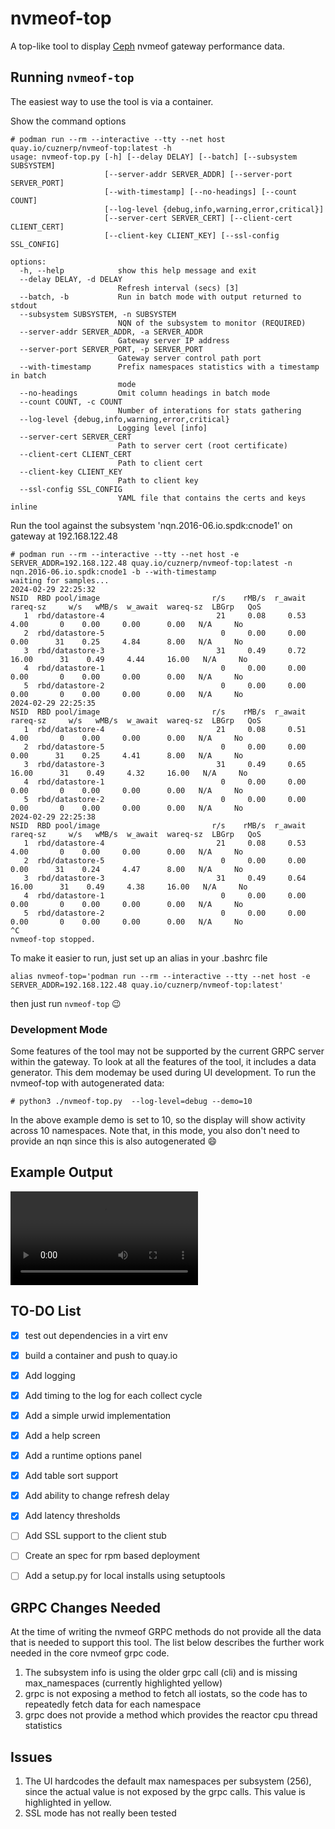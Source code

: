 # nvmeof-top
A top-like tool to display [Ceph](https://ceph.io) nvmeof gateway performance data.

## Running `nvmeof-top`
The easiest way to use the tool is via a container.

Show the command options
```
# podman run --rm --interactive --tty --net host quay.io/cuznerp/nvmeof-top:latest -h
usage: nvmeof-top.py [-h] [--delay DELAY] [--batch] [--subsystem SUBSYSTEM]
                     [--server-addr SERVER_ADDR] [--server-port SERVER_PORT]
                     [--with-timestamp] [--no-headings] [--count COUNT]
                     [--log-level {debug,info,warning,error,critical}]
                     [--server-cert SERVER_CERT] [--client-cert CLIENT_CERT]
                     [--client-key CLIENT_KEY] [--ssl-config SSL_CONFIG]

options:
  -h, --help            show this help message and exit
  --delay DELAY, -d DELAY
                        Refresh interval (secs) [3]
  --batch, -b           Run in batch mode with output returned to stdout
  --subsystem SUBSYSTEM, -n SUBSYSTEM
                        NQN of the subsystem to monitor (REQUIRED)
  --server-addr SERVER_ADDR, -a SERVER_ADDR
                        Gateway server IP address
  --server-port SERVER_PORT, -p SERVER_PORT
                        Gateway server control path port
  --with-timestamp      Prefix namespaces statistics with a timestamp in batch
                        mode
  --no-headings         Omit column headings in batch mode
  --count COUNT, -c COUNT
                        Number of interations for stats gathering
  --log-level {debug,info,warning,error,critical}
                        Logging level [info]
  --server-cert SERVER_CERT
                        Path to server cert (root certificate)
  --client-cert CLIENT_CERT
                        Path to client cert
  --client-key CLIENT_KEY
                        Path to client key
  --ssl-config SSL_CONFIG
                        YAML file that contains the certs and keys inline
```

Run the tool against the subsystem 'nqn.2016-06.io.spdk:cnode1' on gateway at 192.168.122.48
```
# podman run --rm --interactive --tty --net host -e SERVER_ADDR=192.168.122.48 quay.io/cuznerp/nvmeof-top:latest -n nqn.2016-06.io.spdk:cnode1 -b --with-timestamp
waiting for samples...
2024-02-29 22:25:32
NSID  RBD pool/image                         r/s    rMB/s  r_await  rareq-sz     w/s   wMB/s  w_await  wareq-sz  LBGrp   QoS
   1  rbd/datastore-4                         21     0.08     0.53      4.00       0    0.00     0.00      0.00   N/A     No
   2  rbd/datastore-5                          0     0.00     0.00      0.00      31    0.25     4.84      8.00   N/A     No
   3  rbd/datastore-3                         31     0.49     0.72     16.00      31    0.49     4.44     16.00   N/A     No
   4  rbd/datastore-1                          0     0.00     0.00      0.00       0    0.00     0.00      0.00   N/A     No
   5  rbd/datastore-2                          0     0.00     0.00      0.00       0    0.00     0.00      0.00   N/A     No
2024-02-29 22:25:35
NSID  RBD pool/image                         r/s    rMB/s  r_await  rareq-sz     w/s   wMB/s  w_await  wareq-sz  LBGrp   QoS
   1  rbd/datastore-4                         21     0.08     0.51      4.00       0    0.00     0.00      0.00   N/A     No
   2  rbd/datastore-5                          0     0.00     0.00      0.00      31    0.25     4.41      8.00   N/A     No
   3  rbd/datastore-3                         31     0.49     0.65     16.00      31    0.49     4.32     16.00   N/A     No
   4  rbd/datastore-1                          0     0.00     0.00      0.00       0    0.00     0.00      0.00   N/A     No
   5  rbd/datastore-2                          0     0.00     0.00      0.00       0    0.00     0.00      0.00   N/A     No
2024-02-29 22:25:38
NSID  RBD pool/image                         r/s    rMB/s  r_await  rareq-sz     w/s   wMB/s  w_await  wareq-sz  LBGrp   QoS
   1  rbd/datastore-4                         21     0.08     0.53      4.00       0    0.00     0.00      0.00   N/A     No
   2  rbd/datastore-5                          0     0.00     0.00      0.00      31    0.24     4.47      8.00   N/A     No
   3  rbd/datastore-3                         31     0.49     0.64     16.00      31    0.49     4.38     16.00   N/A     No
   4  rbd/datastore-1                          0     0.00     0.00      0.00       0    0.00     0.00      0.00   N/A     No
   5  rbd/datastore-2                          0     0.00     0.00      0.00       0    0.00     0.00      0.00   N/A     No
^C
nvmeof-top stopped.
```

To make it easier to run, just set up an alias in your .bashrc file  
```
alias nvmeof-top='podman run --rm --interactive --tty --net host -e SERVER_ADDR=192.168.122.48 quay.io/cuznerp/nvmeof-top:latest'
```
then just run `nvmeof-top` :wink: 

### Development Mode
Some features of the tool may not be supported by the current GRPC server within the gateway. To look at all the features of the tool, it includes a data generator. This dem modemay be used during UI development. To run the nvmeof-top with autogenerated data:  
```
# python3 ./nvmeof-top.py  --log-level=debug --demo=10
```
In the above example demo is set to 10, so the display will show activity across 10 namespaces. Note that, in this mode, you also don't need to provide an nqn since this is also autogenerated :smile:  

## Example Output

![demo](assets/nvmeof-top.mp4)

## TO-DO List
- [x] test out dependencies in a virt env  
- [x] build a container and push to quay.io
- [x] Add logging
- [x] Add timing to the log for each collect cycle
- [x] Add a simple urwid implementation
- [x] Add a help screen
- [x] Add a runtime options panel
- [x] Add table sort support
- [x] Add ability to change refresh delay
- [x] Add latency thresholds
- [ ] Add SSL support to the client stub
- [ ] Create an spec for rpm based deployment
- [ ] Add a setup.py for local installs using setuptools


## GRPC Changes Needed
At the time of writing the nvmeof GRPC methods do not provide all the data that is needed to support this tool. The list below describes the further work needed in the core nvmeof grpc code.
1. The subsystem info is using the older grpc call (cli) and is missing max_namespaces (currently highlighted yellow)
2. grpc is not exposing a method to fetch all iostats, so the code has to repeatedly fetch data for each namespace
3. grpc does not provide a method which provides the reactor cpu thread statistics


## Issues
1. The UI hardcodes the default max namespaces per subsystem (256), since the actual value is not exposed by the grpc calls. This value is highlighted in yellow.
2. SSL mode has not really been tested

